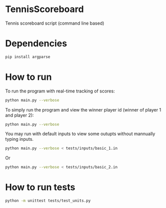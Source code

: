 # TennisScoreboard
Tennis scoreboard script (command line based)

# Dependencies

```bash
pip install argparse
```

# How to run

To run the program with real-time tracking of scores:

```bash
python main.py --verbose
```

To simply run the program and view the winner player id (winner of player 1 and player 2):

```bash
python main.py --verbose
```

You may run with default inputs to view some outupts without mannually typing inputs.

```bash
python main.py --verbose < tests/inputs/basic_1.in
```

Or

```bash
python main.py --verbose < tests/inputs/basic_2.in
```

# How to run tests

```bash
python -m unittest tests/test_units.py
```
